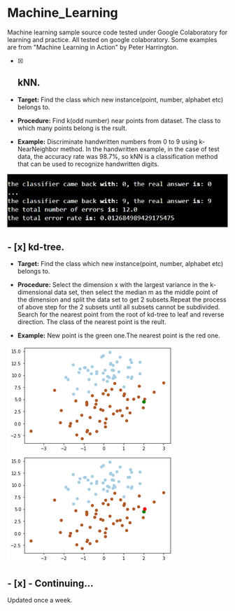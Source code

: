 # Machine_Learning
Machine learning sample source code tested under Google Colaboratory for learning and practice. All tested on google colaboratory. Some examples are from "Machine Learning in Action" by Peter Harrington.
 
 - [x] ## **kNN.** 

  - **Target:** Find the class which new instance(point, number, alphabet etc) belongs to. 

  - **Procedure:** Find k(odd number) near points from dataset. The class to which many points belong is the rsult.

  - **Example:** Discriminate handwritten numbers from 0 to 9 using k-NearNeighbor method. In the handwritten example, in the case of test data, the accuracy rate was 98.7%, so kNN is a classification method that can be used to recognize handwritten digits.

![alt text](https://github.com/soarbear/Machine_Learning/blob/master/kNN/result_kNN.jpg)


## - [x] **kd-tree.** 

  - **Target:** Find the class which new instance(point, number, alphabet etc) belongs to. 

  - **Procedure:** Select the dimension x with the largest variance in the k-dimensional data set, then select the median m as the middle point of the dimension and split the data set to get 2 subsets.Repeat the process of above step for the 2 subsets until all subsets cannot be subdivided. Search for the nearest point from the root of kd-tree to leaf and reverse direction. The class of the nearest point is the reult.
 
  - **Example:** New point is the green one.The nearest point is the red one.

![alt text](https://github.com/soarbear/Machine_Learning/blob/master/kd_tree/kd_tree_newPoint.png)
![alt text](https://github.com/soarbear/Machine_Learning/blob/master/kd_tree/kd_tree_findNearestPoint.png)

## - [x] **- Continuing...** 
 
 Updated once a week.

